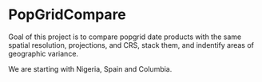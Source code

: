# PopGridCompare

Goal of this project is to compare popgrid date products with the same spatial resolution, projections, and CRS, stack them, and indentify areas of geographic variance.

We are starting with Nigeria, Spain and Columbia. 